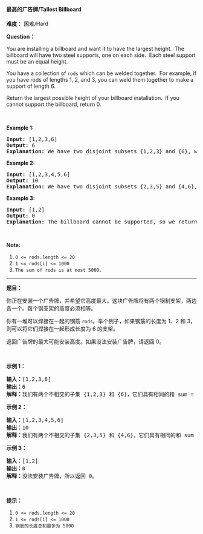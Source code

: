 #### 最高的广告牌/Tallest Billboard
**难度：** 困难/Hard

**Question：** 

<p>You are installing a billboard and want it to have the largest height.&nbsp; The billboard will have two steel supports, one on each side.&nbsp; Each steel support must be an equal height.</p>

<p>You have a collection of <code>rods</code> which can be welded together.&nbsp; For example, if you have rods of lengths 1, 2, and 3, you can weld them together to make a support of length 6.</p>

<p>Return the largest possible height of your billboard installation.&nbsp; If you cannot support the billboard, return 0.</p>

<p>&nbsp;</p>

<p><strong>Example 1:</strong></p>

<pre>
<strong>Input: </strong><span id="example-input-1-1">[1,2,3,6]</span>
<strong>Output: </strong><span id="example-output-1">6</span>
<strong>Explanation:</strong> We have two disjoint subsets {1,2,3} and {6}, which have the same sum = 6.
</pre>

<div>
<p><strong>Example 2:</strong></p>

<pre>
<strong>Input: </strong><span id="example-input-2-1">[1,2,3,4,5,6]</span>
<strong>Output: </strong><span id="example-output-2">10</span>
<strong>Explanation:</strong> We have two disjoint subsets {2,3,5} and {4,6}, which have the same sum = 10.
</pre>
</div>

<div>
<p><strong>Example 3:</strong></p>

<pre>
<strong>Input: </strong><span id="example-input-3-1">[1,2]</span>
<strong>Output: </strong><span id="example-output-3">0</span>
<strong>Explanation: </strong>The billboard cannot be supported, so we return 0.
</pre>
</div>

<p>&nbsp;</p>

<p><strong>Note:</strong></p>

<ol>
	<li><code>0 &lt;= rods.length &lt;= 20</code></li>
	<li><code>1 &lt;= rods[i] &lt;= 1000</code></li>
	<li><code>The sum of rods is at most 5000.</code></li>
</ol>


------

**题目：** 
<p>你正在安装一个广告牌，并希望它高度最大。这块广告牌将有两个钢制支架，两边各一个。每个钢支架的高度必须相等。</p>

<p>你有一堆可以焊接在一起的钢筋 <code>rods</code>。举个例子，如果钢筋的长度为 1、2 和 3，则可以将它们焊接在一起形成长度为 6 的支架。</p>

<p>返回广告牌的最大可能安装高度。如果没法安装广告牌，请返回 0。</p>

<p>&nbsp;</p>

<p><strong>示例 1：</strong></p>

<pre><strong>输入：</strong>[1,2,3,6]
<strong>输出：</strong>6
<strong>解释：</strong>我们有两个不相交的子集 {1,2,3} 和 {6}，它们具有相同的和 sum = 6。
</pre>

<p><strong>示例 2：</strong></p>

<pre><strong>输入：</strong>[1,2,3,4,5,6]
<strong>输出：</strong>10
<strong>解释：</strong>我们有两个不相交的子集 {2,3,5} 和 {4,6}，它们具有相同的和 sum = 10。</pre>

<p><strong>示例 3：</strong></p>

<pre><strong>输入：</strong>[1,2]
<strong>输出：</strong>0
<strong>解释：</strong>没法安装广告牌，所以返回 0。</pre>

<p>&nbsp;</p>

<p><strong>提示：</strong></p>

<ol>
	<li><code>0 &lt;= rods.length &lt;= 20</code></li>
	<li><code>1 &lt;= rods[i] &lt;= 1000</code></li>
	<li><code>钢筋的长度总和最多为 5000</code></li>
</ol>

